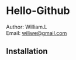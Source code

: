 Hello-Github
============

Author: William.L <br>
Email: wiliwe@gmail.com

Installation
-----------

